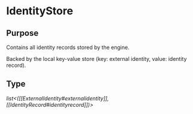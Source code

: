 # IdentityStore

## Purpose

<!-- ANCHOR: purpose -->
Contains all identity records stored by the engine.

Backed by the local key-value store
(key: external identity, value: identity record).
<!-- ANCHOR_END: purpose -->

## Type

<!-- ANCHOR: type -->
*list\<([[ExternalIdentity#externalidentity]], [[IdentityRecord#identityrecord]])\>*
<!-- ANCHOR_END: type -->
